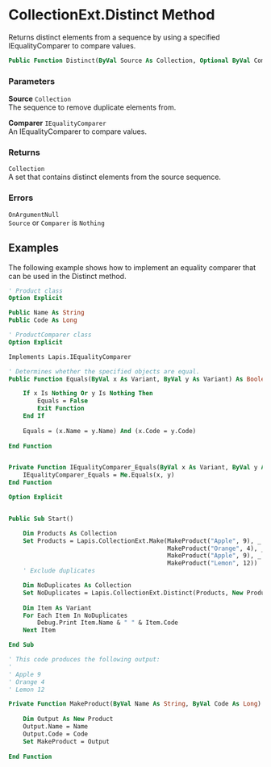 # CollectionExt.Distinct Method

Returns distinct elements from a sequence by using a specified IEqualityComparer to compare values.

```vb
Public Function Distinct(ByVal Source As Collection, Optional ByVal Comparer As IEqualityComparer) As Collection
```

### Parameters

**Source** `Collection` <br>
The sequence to remove duplicate elements from.

**Comparer** `IEqualityComparer` <br>
An IEqualityComparer to compare values.

### Returns

`Collection` <br>
A set that contains distinct elements from the source sequence.

### Errors

`OnArgumentNull` <br>
`Source` or `Comparer` is `Nothing`

## Examples

The following example shows how to implement an equality comparer that can be used in the Distinct method.

```vb
' Product class
Option Explicit

Public Name As String
Public Code As Long
```

```vb
' ProductComparer class
Option Explicit

Implements Lapis.IEqualityComparer

' Determines whether the specified objects are equal.
Public Function Equals(ByVal x As Variant, ByVal y As Variant) As Boolean

    If x Is Nothing Or y Is Nothing Then
        Equals = False
        Exit Function
    End If
    
    Equals = (x.Name = y.Name) And (x.Code = y.Code)
    
End Function


Private Function IEqualityComparer_Equals(ByVal x As Variant, ByVal y As Variant) As Boolean
    IEqualityComparer_Equals = Me.Equals(x, y)
End Function
```

```vb
Option Explicit


Public Sub Start()

    Dim Products As Collection
    Set Products = Lapis.CollectionExt.Make(MakeProduct("Apple", 9), _
                                            MakeProduct("Orange", 4), _
                                            MakeProduct("Apple", 9), _
                                            MakeProduct("Lemon", 12))
    ' Exclude duplicates

    Dim NoDuplicates As Collection
    Set NoDuplicates = Lapis.CollectionExt.Distinct(Products, New ProductComparer)
    
    Dim Item As Variant
    For Each Item In NoDuplicates
        Debug.Print Item.Name & " " & Item.Code
    Next Item

End Sub

' This code produces the following output:
'
' Apple 9
' Orange 4
' Lemon 12

Private Function MakeProduct(ByVal Name As String, ByVal Code As Long) As Product
    
    Dim Output As New Product
    Output.Name = Name
    Output.Code = Code
    Set MakeProduct = Output
    
End Function
```

